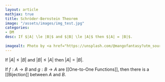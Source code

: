 ```yaml
---
layout: article
mathjax: true
title: Schröder-Bernstein Theorem
image: "/assets/images/img_test.jpg"
categories:
- DM
desc: If $|A| \le |B|$ and $|B| \le |A|$ then $|A| = |B|$.
 
imagealt: Photo by <a href="https://unsplash.com/@mangofantasy?utm_source=unsplash&utm_medium=referral&utm_content=creditCopyText">Tim Johnson</a> on <a href="https://unsplash.com/s/photos/logic?utm_source=unsplash&utm_medium=referral&utm_content=creditCopyText">Unsplash</a>
---
```

If $|A| \le |B|$ and $|B| \le |A|$ then $|A| = |B|$.

If $f: A \to B$ and $g: B \to A$ are [[One-to-One Functions]], then there is a [[Bijection]] between $A$ and $B$.